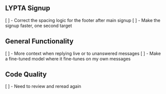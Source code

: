 ## LYPTA Signup
[ ] - Correct the spacing logic for the footer after main signup
[ ] - Make the signup faster, one second target

## General Functionality
[ ] - More context when replying live or to unanswered messages
[ ] - Make a fine-tuned model where it fine-tunes on my own messages


## Code Quality
[ ] - Need to review and reread again